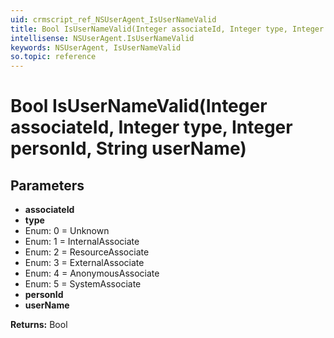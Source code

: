 ```yaml
---
uid: crmscript_ref_NSUserAgent_IsUserNameValid
title: Bool IsUserNameValid(Integer associateId, Integer type, Integer personId, String userName)
intellisense: NSUserAgent.IsUserNameValid
keywords: NSUserAgent, IsUserNameValid
so.topic: reference
---
```


# Bool IsUserNameValid(Integer associateId, Integer type, Integer personId, String userName)

## Parameters

* **associateId** 
* **type** 
* Enum: 0 = Unknown 
* Enum: 1 = InternalAssociate 
* Enum: 2 = ResourceAssociate 
* Enum: 3 = ExternalAssociate 
* Enum: 4 = AnonymousAssociate 
* Enum: 5 = SystemAssociate 
* **personId** 
* **userName** 

**Returns:** Bool
